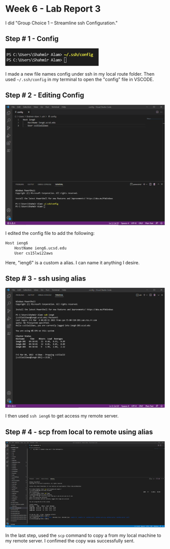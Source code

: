 # Week 6 - Lab Report 3

I did "Group Choice 1 – Streamline ssh Configuration."

## Step # 1 - Config

![](step1.png)

I made a new file names config under ssh in my local route folder. Then used `~/.ssh/config` in my terminal to open the "config" file in VSCODE.

## Step # 2 - Editing Config

![](step2.png)

I edited the config file to add the following:
```
Host ieng6  
    HostName ieng6.ucsd.edu
    User cs15lwi22aws
```
Here, "ieng6" is a custom a alias. I can name it anything I desire.

## Step # 3 - ssh using alias

![](step3.png)

I then used `ssh ieng6` to get access my remote server. 

## Step # 4 - scp from local to remote using alias

![](step4.png)

In the last step, used the `scp` command to copy a from my local machine to my remote server. I confimed the copy was successfully sent. 